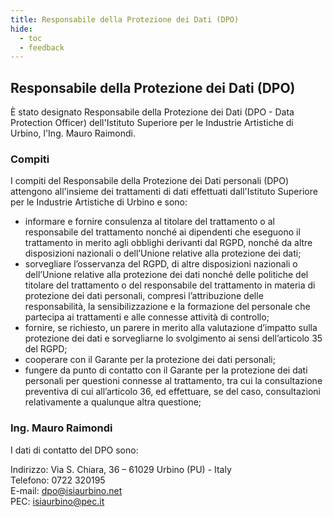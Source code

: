 ```yaml
---
title: Responsabile della Protezione dei Dati (DPO)
hide:
  - toc
  - feedback
---
```

## Responsabile della Protezione dei Dati (DPO)

È stato designato Responsabile della Protezione dei Dati (DPO - Data Protection Officer) dell'Istituto Superiore per le Industrie Artistiche di Urbino, l'Ing. Mauro Raimondi.

### Compiti

I compiti del Responsabile della Protezione dei Dati personali (DPO) attengono all'insieme dei trattamenti di dati effettuati dall'Istituto Superiore per le Industrie Artistiche di Urbino e sono:

*   informare e fornire consulenza al titolare del trattamento o al responsabile del trattamento nonché ai dipendenti che eseguono il trattamento in merito agli obblighi derivanti dal RGPD, nonché da altre disposizioni nazionali o dell’Unione relative alla protezione dei dati;
*   sorvegliare l’osservanza del RGPD, di altre disposizioni nazionali o dell’Unione relative alla protezione dei dati nonché delle politiche del titolare del trattamento o del responsabile del trattamento in materia di protezione dei dati personali, compresi l’attribuzione delle responsabilità, la sensibilizzazione e la formazione del personale che partecipa ai trattamenti e alle connesse attività di controllo;
*   fornire, se richiesto, un parere in merito alla valutazione d’impatto sulla protezione dei dati e sorvegliarne lo svolgimento ai sensi dell’articolo 35 del RGPD;
*   cooperare con il Garante per la protezione dei dati personali;
*   fungere da punto di contatto con il Garante per la protezione dei dati personali per questioni connesse al trattamento, tra cui la consultazione preventiva di cui all’articolo 36, ed effettuare, se del caso, consultazioni relativamente a qualunque altra questione;

### Ing. Mauro Raimondi

I dati di contatto del DPO sono:

Indirizzo: Via S. Chiara, 36 – 61029 Urbino (PU) - Italy  
Telefono: 0722 320195  
E-mail: [dpo@isiaurbino.net](mailto:dpo@isiaurbino.net)  
PEC: [isiaurbino@pec.it](mailto:isiaurbino@pec.it)